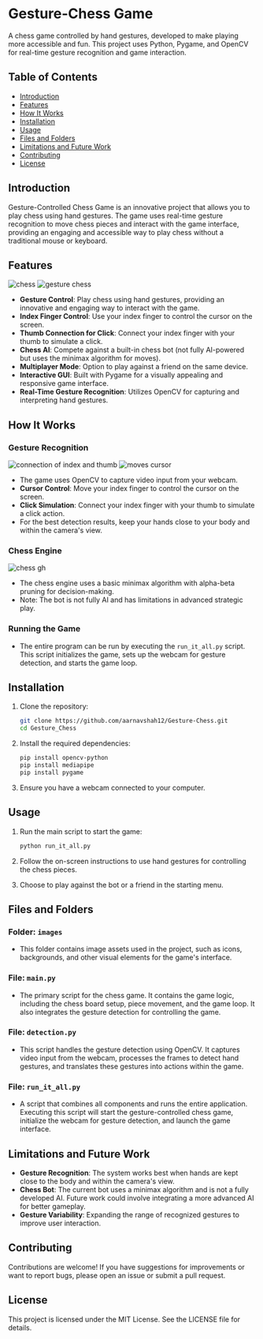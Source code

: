 # Gesture-Chess Game

A chess game controlled by hand gestures, developed to make playing more accessible and fun. This project uses Python, Pygame, and OpenCV for real-time gesture recognition and game interaction.

## Table of Contents

- [Introduction](#introduction)
- [Features](#features)
- [How It Works](#how-it-works)
- [Installation](#installation)
- [Usage](#usage)
- [Files and Folders](#files-and-folders)
- [Limitations and Future Work](#limitations-and-future-work)
- [Contributing](#contributing)
- [License](#license)

## Introduction

Gesture-Controlled Chess Game is an innovative project that allows you to play chess using hand gestures. The game uses real-time gesture recognition to move chess pieces and interact with the game interface, providing an engaging and accessible way to play chess without a traditional mouse or keyboard.

## Features
![chess](https://github.com/user-attachments/assets/9b1b5716-3786-4efe-af6e-7784e20dc73d)
![gesture chess](https://github.com/user-attachments/assets/69ea2e95-83bc-4da5-add7-22b644a50837)

- **Gesture Control**: Play chess using hand gestures, providing an innovative and engaging way to interact with the game.
- **Index Finger Control**: Use your index finger to control the cursor on the screen.
- **Thumb Connection for Click**: Connect your index finger with your thumb to simulate a click.
- **Chess AI**: Compete against a built-in chess bot (not fully AI-powered but uses the minimax algorithm for moves).
- **Multiplayer Mode**: Option to play against a friend on the same device.
- **Interactive GUI**: Built with Pygame for a visually appealing and responsive game interface.
- **Real-Time Gesture Recognition**: Utilizes OpenCV for capturing and interpreting hand gestures.

## How It Works

### Gesture Recognition
![connection of index and thumb](https://github.com/user-attachments/assets/18559705-b65e-47bf-9387-a7f6e55faf89)
![moves cursor](https://github.com/user-attachments/assets/41884287-d822-4169-8458-7344eb0b92f6)

- The game uses OpenCV to capture video input from your webcam.
- **Cursor Control**: Move your index finger to control the cursor on the screen.
- **Click Simulation**: Connect your index finger with your thumb to simulate a click action.
- For the best detection results, keep your hands close to your body and within the camera's view.

### Chess Engine
![chess gh](https://github.com/user-attachments/assets/d386487b-5d6b-458b-8bc8-0600597a936c)

- The chess engine uses a basic minimax algorithm with alpha-beta pruning for decision-making.
- Note: The bot is not fully AI and has limitations in advanced strategic play.

### Running the Game

- The entire program can be run by executing the `run_it_all.py` script. This script initializes the game, sets up the webcam for gesture detection, and starts the game loop.

## Installation

1. Clone the repository:
    ```bash
    git clone https://github.com/aarnavshah12/Gesture-Chess.git
    cd Gesture_Chess
    ```

2. Install the required dependencies:
    ```bash
    pip install opencv-python
    pip install mediapipe
    pip install pygame
    ```

3. Ensure you have a webcam connected to your computer.

## Usage

1. Run the main script to start the game:
    ```bash
    python run_it_all.py
    ```

2. Follow the on-screen instructions to use hand gestures for controlling the chess pieces.

3. Choose to play against the bot or a friend in the starting menu.

## Files and Folders

### Folder: `images`

- This folder contains image assets used in the project, such as icons, backgrounds, and other visual elements for the game's interface.

### File: `main.py`

- The primary script for the chess game. It contains the game logic, including the chess board setup, piece movement, and the game loop. It also integrates the gesture detection for controlling the game.

### File: `detection.py`

- This script handles the gesture detection using OpenCV. It captures video input from the webcam, processes the frames to detect hand gestures, and translates these gestures into actions within the game.

### File: `run_it_all.py`

- A script that combines all components and runs the entire application. Executing this script will start the gesture-controlled chess game, initialize the webcam for gesture detection, and launch the game interface.

## Limitations and Future Work

- **Gesture Recognition**: The system works best when hands are kept close to the body and within the camera's view.
- **Chess Bot**: The current bot uses a minimax algorithm and is not a fully developed AI. Future work could involve integrating a more advanced AI for better gameplay.
- **Gesture Variability**: Expanding the range of recognized gestures to improve user interaction.

## Contributing

Contributions are welcome! If you have suggestions for improvements or want to report bugs, please open an issue or submit a pull request.

## License

This project is licensed under the MIT License. See the LICENSE file for details.
